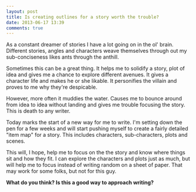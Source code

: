 ```yaml
---
layout: post
title: Is creating outlines for a story worth the trouble?
date: 2013-06-17 13:39
comments: true
---
```

As a constant dreamer of stories I have a lot going on in the ol' brain. Different stories, angles and characters weave themselves through out my sub-conciseness likes ants through the anthill.

Sometimes this can be a great thing. It helps me to solidify a story, plot of idea and gives me a chance to explore different avenues. It gives a character life and makes he or she likable. It personifies the villain and proves to me why they're despicable.

However, more often it muddies the water. Causes me to bounce around from idea to idea without landing and gives me trouble focusing the story. This is death to any writer.

Today marks the start of a new way for me to write. I'm setting down the pen for a few weeks and will start pushing myself to create a fairly detailed "item map" for a story. This includes characters, sub-characters, plots and scenes.

This will, I hope, help me to focus on the the story and know where things sit and how they fit. I can explore the characters and plots just as much, but will help me to focus instead of writing random on a sheet of paper. That may work for some folks, but not for this guy.

<strong>What do you think? Is this a good way to approach writing?</strong>
